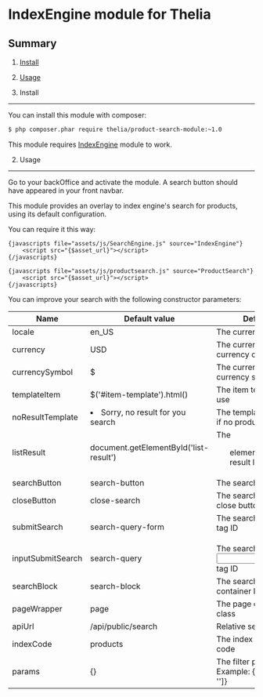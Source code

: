 IndexEngine module for Thelia
===

Summary
---

1. [Install](#install_en_US)
2. [Usage](#usage_en_US)


1. Install <a name="install_en_US"></a>
---

You can install this module with composer:

```sh
$ php composer.phar require thelia/product-search-module:~1.0
```

This module requires [IndexEngine](https://github.com/thelia-modules/IndexEngine) module to work.

2. Usage <a name="usage_en_US"></a>
---

Go to your backOffice and activate the module. A search button should have appeared in your front navbar.

This module provides an overlay to index engine's search for products, using its default configuration.

You can require it this way:

```smarty
{javascripts file="assets/js/SearchEngine.js" source="IndexEngine"}
    <script src="{$asset_url}"></script>
{/javascripts}

{javascripts file="assets/js/productsearch.js" source="ProductSearch"}
    <script src="{$asset_url}"></script>
{/javascripts}
```

You can improve your search with the following constructor parameters:

| Name              | Default value                                              | Definition                                           |
|-------------------|------------------------------------------------------------|------------------------------------------------------|
| locale            | en_US                                                      | The current site locale                              |
| currency          | USD                                                        | The current site currency code                       |
| currencySymbol    | $                                                          | The current site currency symbol                     |
| templateItem      | $('#item-template').html()                                 | The item template to use                             |
| noResultTemplate  | <li class="col-sm-12">Sorry, no result for you search</li> | The template to display if no product is found       |
| listResult        | document.getElementById('list-result')                     | The <ul> element to inject the result list on        |
| searchButton      | search-button                                              | The search button ID                                 |
| closeButton       | close-search                                               | The search overlay close button ID                   |
| submitSearch      | search-query-form                                          | The search <form> tag ID                             |
| inputSubmitSearch | search-query                                               | The search <input/> tag ID                           |
| searchBlock       | search-block                                               | The search overlay container ID                      |
| pageWrapper       | page                                                       | The page container class                             |
| apiUrl            | /api/public/search                                         | Relative search API url                              |
| indexCode         | products                                                   | The index configuration code                         |
| params            | {}                                                         | The filter parameters. Example: {"ref":["LIKE", '']} |